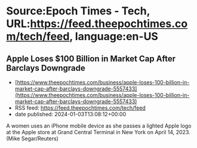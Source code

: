 # Source:Epoch Times - Tech, URL:https://feed.theepochtimes.com/tech/feed, language:en-US

## Apple Loses $100 Billion in Market Cap After Barclays Downgrade
 - [https://www.theepochtimes.com/business/apple-loses-100-billion-in-market-cap-after-barclays-downgrade-5557433](https://www.theepochtimes.com/business/apple-loses-100-billion-in-market-cap-after-barclays-downgrade-5557433)
 - RSS feed: https://feed.theepochtimes.com/tech/feed
 - date published: 2024-01-03T13:08:12+00:00

A women uses an iPhone mobile device as she passes a lighted Apple logo at the Apple store at Grand Central Terminal in New York on April 14, 2023. (Mike Segar/Reuters)

